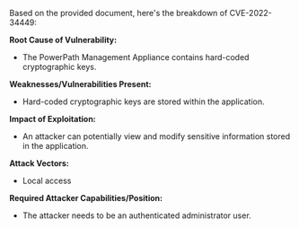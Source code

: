 Based on the provided document, here's the breakdown of CVE-2022-34449:

**Root Cause of Vulnerability:**
- The PowerPath Management Appliance contains hard-coded cryptographic keys.

**Weaknesses/Vulnerabilities Present:**
- Hard-coded cryptographic keys are stored within the application.

**Impact of Exploitation:**
- An attacker can potentially view and modify sensitive information stored in the application.

**Attack Vectors:**
- Local access

**Required Attacker Capabilities/Position:**
- The attacker needs to be an authenticated administrator user.